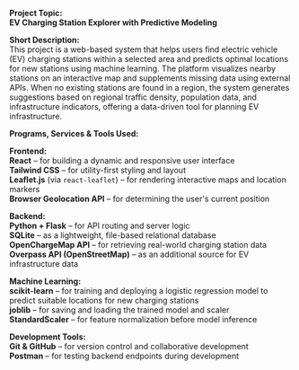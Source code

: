__Project Topic:__  
__EV Charging Station Explorer with Predictive Modeling__

__Short Description:__  
This project is a web-based system that helps users find electric vehicle (EV) charging stations within a selected area and predicts optimal locations for new stations using machine learning. The platform visualizes nearby stations on an interactive map and supplements missing data using external APIs. When no existing stations are found in a region, the system generates suggestions based on regional traffic density, population data, and infrastructure indicators, offering a data-driven tool for planning EV infrastructure.

__Programs, Services & Tools Used:__

__Frontend:__  
__React__ – for building a dynamic and responsive user interface  
__Tailwind CSS__ – for utility-first styling and layout  
__Leaflet.js__ (via `react-leaflet`) – for rendering interactive maps and location markers  
__Browser Geolocation API__ – for determining the user's current position  

__Backend:__  
__Python + Flask__ – for API routing and server logic  
__SQLite__ – as a lightweight, file-based relational database  
__OpenChargeMap API__ – for retrieving real-world charging station data  
__Overpass API (OpenStreetMap)__ – as an additional source for EV infrastructure data  

__Machine Learning:__  
__scikit-learn__ – for training and deploying a logistic regression model to predict suitable locations for new charging stations  
__joblib__ – for saving and loading the trained model and scaler  
__StandardScaler__ – for feature normalization before model inference  

__Development Tools:__  
__Git & GitHub__ – for version control and collaborative development  
__Postman__ – for testing backend endpoints during development
